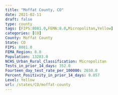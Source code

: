 ```yaml
---
title: "Moffat County, CO"
date: 2021-02-11
draft: false
type: county
tags: [FIPS:8081.0,FEMA:8.0,Micropolitan,Yellow]
categories: [CO]
County: Moffat County
State: CO
FIPS: 8081.0
FEMA_Region: 8.0
Population: 13283.0
NCHS_Urban_Rural_Classification: Micropolitan
Tests_in_prior_14_days: 352.0
Fourteen_day_test_rate_per_100000: 2650.0
Percent_Positivity_in_prior_14_days: 0.057
Level: Yellow
url: /states/CO/moffat-county
---
```



